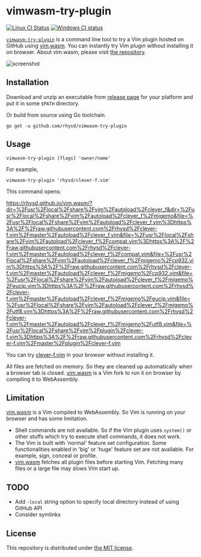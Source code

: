 vimwasm-try-plugin
==================
[![Linux CI Status][travis-badge]][travis-ci]
[![Windows CI status][appveyor-badge]][appveyor]

[`vimwasm-try-plugin`][repo] is a command line tool to try a Vim plugin hosted on GitHub using
[vim.wasm][]. You can instantly try Vim plugin without installing it on browser. About vim.wasm,
please visit [the repository][proj].

![screenshot](https://github.com/rhysd/ss/blob/master/vimwasm-try-plugin/main.gif?raw=true)

## Installation

Download and unzip an executable from [release page](https://github.com/rhysd/vimwasm-try-plugin/releases)
for your platform and put it in some `$PATH` directory.

Or build from source using Go toolchain.

```
go get -u github.com/rhysd/vimwasm-try-plugin
```

## Usage

```
vimwasm-try-plugin [flags] 'owner/name'
```

For example,

```
vimwasm-try-plugin 'rhysd/clever-f.vim'
```


This command opens:

https://rhysd.github.io/vim.wasm/?dir=%2Fusr%2Flocal%2Fshare%2Fvim%2Fautoload%2Fclever_f&dir=%2Fusr%2Flocal%2Fshare%2Fvim%2Fautoload%2Fclever_f%2Fmigemo&file=%2Fusr%2Flocal%2Fshare%2Fvim%2Fautoload%2Fclever_f.vim%3Dhttps%3A%2F%2Fraw.githubusercontent.com%2Frhysd%2Fclever-f.vim%2Fmaster%2Fautoload%2Fclever_f.vim&file=%2Fusr%2Flocal%2Fshare%2Fvim%2Fautoload%2Fclever_f%2Fcompat.vim%3Dhttps%3A%2F%2Fraw.githubusercontent.com%2Frhysd%2Fclever-f.vim%2Fmaster%2Fautoload%2Fclever_f%2Fcompat.vim&file=%2Fusr%2Flocal%2Fshare%2Fvim%2Fautoload%2Fclever_f%2Fmigemo%2Fcp932.vim%3Dhttps%3A%2F%2Fraw.githubusercontent.com%2Frhysd%2Fclever-f.vim%2Fmaster%2Fautoload%2Fclever_f%2Fmigemo%2Fcp932.vim&file=%2Fusr%2Flocal%2Fshare%2Fvim%2Fautoload%2Fclever_f%2Fmigemo%2Feucjp.vim%3Dhttps%3A%2F%2Fraw.githubusercontent.com%2Frhysd%2Fclever-f.vim%2Fmaster%2Fautoload%2Fclever_f%2Fmigemo%2Feucjp.vim&file=%2Fusr%2Flocal%2Fshare%2Fvim%2Fautoload%2Fclever_f%2Fmigemo%2Futf8.vim%3Dhttps%3A%2F%2Fraw.githubusercontent.com%2Frhysd%2Fclever-f.vim%2Fmaster%2Fautoload%2Fclever_f%2Fmigemo%2Futf8.vim&file=%2Fusr%2Flocal%2Fshare%2Fvim%2Fplugin%2Fclever-f.vim%3Dhttps%3A%2F%2Fraw.githubusercontent.com%2Frhysd%2Fclever-f.vim%2Fmaster%2Fplugin%2Fclever-f.vim

You can try [clever-f.vim](https://github.com/rhysd/clever-f.vim) in your browser without installing it.

All files are fetched on memory. So they are cleaned up automatically when a browser tab is closed.
[vim.wasm][proj] is a Vim fork to run it on browser by compiling it to WebAssembly.

## Limitation

[vim.wasm][proj] is a Vim compiled to WebAssembly. So Vim is running on your browser and has some limitation.

- Shell commands are not available. So if the Vim plugin uses `system()` or other stuffs which try
  to execute shell commands, it does not work.
- The Vim is built with 'normal' feature set configuration. Some functionalities enabled in 'big' or 'huge' feature set
  are not available. For example, sign, conceal or profile.
- [vim.wasm][] fetches all plugin files before starting Vim. Fetching many files or a large file may slows Vim start up.

## TODO

- Add `-local` string option to specify local directory instead of using GitHub API
- Consider symlinks

## License

This repository is distributed under [the MIT license](./LICENSE.txt).

[repo]: https://github.com/rhysd/vimwasm-try-plugin
[vim.wasm]: https://rhysd.github.io/vim.wasm
[proj]: https://github.com/rhysd/vim.wasm
[travis-badge]: https://travis-ci.org/rhysd/vimwasm-try-plugin.svg?branch=master
[travis-ci]: https://travis-ci.org/rhysd/vimwasm-try-plugin
[appveyor-badge]: https://ci.appveyor.com/api/projects/status/qc4ghqlv2ki7omra/branch/master?svg=true
[appveyor]: https://ci.appveyor.com/project/rhysd/vimwasm-try-plugin/branch/master
